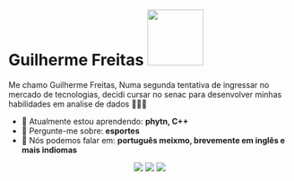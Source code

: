 # Guilherme Freitas <img src="https://img1.picmix.com/output/stamp/normal/1/0/4/0/1970401_b70f6.gif" width="100px">

Me chamo Guilherme Freitas, Numa segunda tentativa de ingressar no mercado de tecnologias, decidi cursar no senac para desenvolver minhas habilidades em analise de dados 👨🏻‍💻 

- 🚀 Atualmente estou aprendendo: <strong>phytn, C++ </strong> 
- 💬 Pergunte-me sobre: <strong> esportes </strong>
- 📣 Nós podemos falar em: <strong> português meixmo, brevemente em inglês e mais indiomas</strong>

<div align="center">

  <a href="#" alt="Gmail">
    <img src="https://img.shields.io/badge/-Gmail-FF0000?style=flat-square&labelColor=FF0000&logo=gmail&logoColor=white&link="mailto:guilherme.freitas221199@gmail.com"/></a>

  <a href="#" alt="guilherme freit">
    <img src="https://img.shields.io/badge/-Linkedin-0e76a8?style=flat-square&logo=Linkedin&logoColor=white&link=LINK-DO-SEU-LINKEDIN" /></a>

  <a href="#" alt="Instagram">
    <img src="https://img.shields.io/badge/-Faixca-DF0174?style=flat-square&labelColor=DF0174&logo=instagram&logoColor=white&link=LINK-DO-SEU-INSTAGRAM"/></a>

</div>
